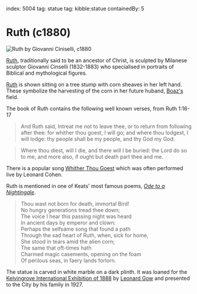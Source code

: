 index: 5004
tag: statue 
tag: kibble:statue
containedBy: 5

# Ruth (c1880)

![Ruth by Giovanni Ciniselli, c1880](image:ruth.jpg)

[Ruth](/wiki/Ruth_&#40;biblical_figure&#41;), traditionally said to be an ancestor of Christ, is sculpted
by Milanese sculptor Giovanni Cinselli (1832-1883) who specialised in
portraits of Biblical and mythological figures.

[Ruth](/wiki/Book_of_Ruth) is shown sitting on a tree stump with corn sheaves in her
left hand. These symbolize the harvesting of the corn in her future
huband, [Boaz's](/wiki/Boaz) field.

The book of Ruth contains the following well known verses, from Ruth 1:16-17

> And Ruth said, Intreat me not to leave thee, or to return 
from following after thee: for whither thou goest, 
I will go; and where thou lodgest, I will lodge: 
thy people shall be my people, and thy God my God:

> Where thou diest, will I die, and there will I be buried: 
the Lord do so to me, and more also, if ought but death part thee and me.

There is a popular song [Whither Thou Goest](/wiki/Whither_Thou_Goest) which
was often performed live by Leonard Cohen.
        
Ruth is mentioned in one of Keats' most famous poems, [_Ode to a
Nightingale_](http://www.online-literature.com/keats/479/).

> Thou wast not born for death, immortal Bird!<br/>
No hungry generations tread thee down;<br/>
The voice I hear this passing night was heard<br/>
In ancient days by emperor and clown:<br/>
Perhaps the selfsame song that found a path<br/>
Through the sad heart of Ruth, when, sick for home,<br/>
She stood in tears amid the alien corn;<br/>
The same that oft-times hath<br/>
Charmed magic casements, opening on the foam<br/>
Of perilous seas, in faery lands forlorn.

The statue is carved in white marble on a dark plinth.  It was loaned
for the [Kelvingrove International Exhibition of 1888](/wiki/International_Exhibition_of_Science,_Art_and_Industry) 
by [Leonard Gow](http://www.glasgowwestaddress.co.uk/1909_Glasgow_Men/Gow_Leonard.htm) 
and presented to the City by his family in 1927.

